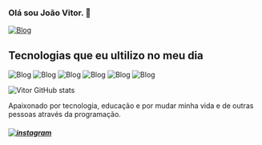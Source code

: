 ### Olá sou João Vitor. 👋

[![Blog](https://img.shields.io/website-up-down-green-red/http/monip.org.svg)](https://64f79c3808c07232442dc5c7--astounding-boba-3c50a3.netlify.app/#)


## Tecnologias que eu ultilizo no meu dia

![Blog](https://img.shields.io/badge/HTML5-E34F26?style=for-the-badge&logo=html5&logoColor=white) ![Blog](https://img.shields.io/badge/CSS3-1572B6?style=for-the-badge&logo=css3&logoColor=white) ![Blog](https://img.shields.io/badge/Tailwind_CSS-38B2AC?style=for-the-badge&logo=tailwind-css&logoColor=white)      ![Blog](https://img.shields.io/badge/JavaScript-F7DF1E?style=for-the-badge&logo=javascript&logoColor=black)  ![Blog](https://img.shields.io/badge/TypeScript-007ACC?style=for-the-badge&logo=typescript&logoColor=white) ![Blog](https://img.shields.io/badge/React-20232A?style=for-the-badge&logo=react&logoColor=61DAFB) 

![Vitor GitHub stats](https://github-readme-stats.vercel.app/api?username=eujoaovitor00&show_icons=true&theme=dracula)

Apaixonado por tecnologia, educação e por mudar minha vida e de outras pessoas através da programação.

##### [![instagram](https://img.shields.io/badge/Instagram-E4405F?style=for-the-badge&logo=instagram&logoColor=white)](https://www.instagram.com/eujoaovitor00/)


  
